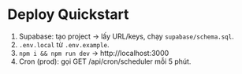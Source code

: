 # Deploy Quickstart
1) Supabase: tạo project → lấy URL/keys, chạy `supabase/schema.sql`.
2) `.env.local` từ `.env.example`.
3) `npm i && npm run dev` → http://localhost:3000
4) Cron (prod): gọi GET /api/cron/scheduler mỗi 5 phút.
